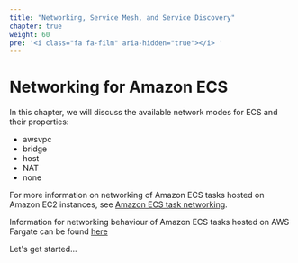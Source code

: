 ```yaml
---
title: "Networking, Service Mesh, and Service Discovery"
chapter: true
weight: 60
pre: '<i class="fa fa-film" aria-hidden="true"></i> '
---
```


# Networking for Amazon ECS

In this chapter, we will discuss the available network modes for ECS and their properties:

- awsvpc
- bridge
- host
- NAT
- none

For more information on networking of Amazon ECS tasks hosted on Amazon EC2 instances, see [Amazon ECS task networking](https://docs.aws.amazon.com/AmazonECS/latest/developerguide/task-networking.html).

Information for networking behaviour of Amazon ECS tasks hosted on AWS Fargate can be found [here](https://docs.aws.amazon.com/AmazonECS/latest/userguide/fargate-task-networking.html)

Let's get started...
